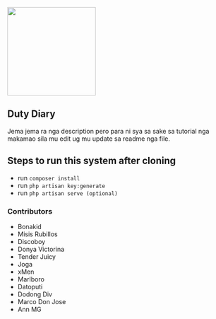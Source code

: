 <p><a href="#" target="_blank"><img src="https://images.rawpixel.com/image_800/cHJpdmF0ZS9sci9pbWFnZXMvd2Vic2l0ZS8yMDIyLTA3L2pvYjk0OS0xNTUuanBn.jpg" width="200"></a></p>


## Duty Diary

Jema jema ra nga description pero para ni sya sa sake sa tutorial nga makamao sila mu edit ug mu update sa readme nga file.

## Steps to run this system after cloning

- run `composer install`
- run `php artisan key:generate`
- run `php artisan serve (optional)`

### Contributors

- Bonakid
- Misis Rubillos
- Discoboy
- Donya Victorina
- Tender Juicy
- Joga
- xMen
- Marlboro
- Datoputi
- Dodong Div
- Marco Don Jose
- Ann MG